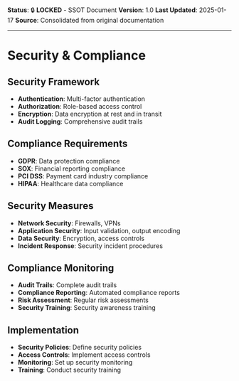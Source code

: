 **Status**: 🔒 **LOCKED** - SSOT Document
**Version**: 1.0
**Last Updated**: 2025-01-17
**Source**: Consolidated from original documentation

---

# Security & Compliance

## Security Framework

- **Authentication**: Multi-factor authentication
- **Authorization**: Role-based access control
- **Encryption**: Data encryption at rest and in transit
- **Audit Logging**: Comprehensive audit trails

## Compliance Requirements

- **GDPR**: Data protection compliance
- **SOX**: Financial reporting compliance
- **PCI DSS**: Payment card industry compliance
- **HIPAA**: Healthcare data compliance

## Security Measures

- **Network Security**: Firewalls, VPNs
- **Application Security**: Input validation, output encoding
- **Data Security**: Encryption, access controls
- **Incident Response**: Security incident procedures

## Compliance Monitoring

- **Audit Trails**: Complete audit trails
- **Compliance Reporting**: Automated compliance reports
- **Risk Assessment**: Regular risk assessments
- **Security Training**: Security awareness training

## Implementation

- **Security Policies**: Define security policies
- **Access Controls**: Implement access controls
- **Monitoring**: Set up security monitoring
- **Training**: Conduct security training

